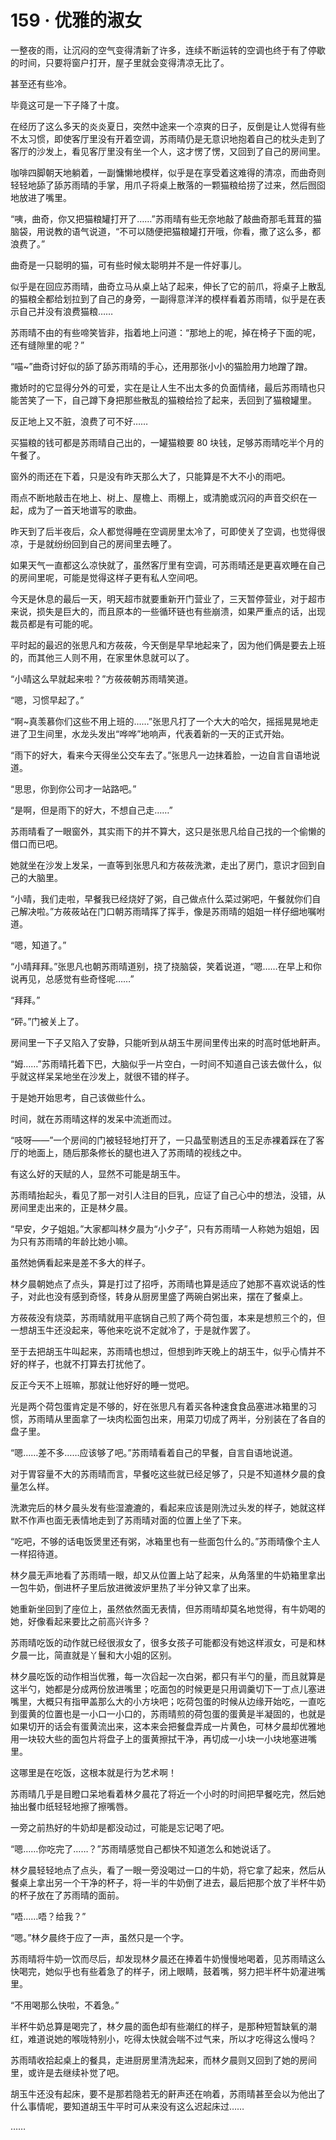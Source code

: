 # 159 · 优雅的淑女

一整夜的雨，让沉闷的空气变得清新了许多，连续不断运转的空调也终于有了停歇的时间，只要将窗户打开，屋子里就会变得清凉无比了。

甚至还有些冷。

毕竟这可是一下子降了十度。

在经历了这么多天的炎炎夏日，突然中途来一个凉爽的日子，反倒是让人觉得有些不太习惯，即使客厅里没有开着空调，苏雨晴仍是无意识地抱着自己的枕头走到了客厅的沙发上，看见客厅里没有坐一个人，这才愣了愣，又回到了自己的房间里。

咖啡四脚朝天地躺着，一副慵懒地模样，似乎是在享受着这难得的清凉，而曲奇则轻轻地舔了舔苏雨晴的手掌，用爪子将桌上散落的一颗猫粮给捞了过来，然后囫囵地放进了嘴里。

“咦，曲奇，你又把猫粮罐打开了……”苏雨晴有些无奈地敲了敲曲奇那毛茸茸的猫脑袋，用说教的语气说道，“不可以随便把猫粮罐打开哦，你看，撒了这么多，都浪费了。”

曲奇是一只聪明的猫，可有些时候太聪明并不是一件好事儿。

似乎是在回应苏雨晴，曲奇立马从桌上站了起来，伸长了它的前爪，将桌子上散乱的猫粮全都给划拉到了自己的身旁，一副得意洋洋的模样看着苏雨晴，似乎是在表示自己并没有浪费猫粮……

苏雨晴不由的有些啼笑皆非，指着地上问道：“那地上的呢，掉在椅子下面的呢，还有缝隙里的呢？”

“喵\~”曲奇讨好似的舔了舔苏雨晴的手心，还用那张小小的猫脸用力地蹭了蹭。

撒娇时的它显得分外的可爱，实在是让人生不出太多的负面情绪，最后苏雨晴也只能苦笑了一下，自己蹲下身把那些散乱的猫粮给捡了起来，丢回到了猫粮罐里。

反正地上又不脏，浪费了可不好……

买猫粮的钱可都是苏雨晴自己出的，一罐猫粮要 80 块钱，足够苏雨晴吃半个月的午餐了。

窗外的雨还在下着，只是没有昨天那么大了，只能算是不大不小的雨吧。

雨点不断地敲击在地上、树上、屋檐上、雨棚上，或清脆或沉闷的声音交织在一起，成为了一首天地谱写的歌曲。

昨天到了后半夜后，众人都觉得睡在空调房里太冷了，可即使关了空调，也觉得很凉，于是就纷纷回到自己的房间里去睡了。

如果天气一直都这么凉快就了，虽然客厅里有空调，可苏雨晴还是更喜欢睡在自己的房间里呢，可能是觉得这样子更有私人空间吧。

今天是休息的最后一天，明天超市就要重新开门营业了，三天暂停营业，对于超市来说，损失是巨大的，而且原本的一些循环链也有些崩溃，如果严重点的话，出现裁员都是有可能的呢。

平时起的最迟的张思凡和方莜莜，今天倒是早早地起来了，因为他们俩是要去上班的，而其他三人则不用，在家里休息就可以了。

“小晴这么早就起来啦？”方莜莜朝苏雨晴笑道。

“嗯，习惯早起了。”

“啊\~真羡慕你们这些不用上班的……”张思凡打了一个大大的哈欠，摇摇晃晃地走进了卫生间里，水龙头发出“哗哗”地响声，代表着新的一天的正式开始。

“雨下的好大，看来今天得坐公交车去了。”张思凡一边抹着脸，一边自言自语地说道。

“思思，你到你公司才一站路吧。”

“是啊，但是雨下的好大，不想自己走……”

苏雨晴看了一眼窗外，其实雨下的并不算大，这只是张思凡给自己找的一个偷懒的借口而已吧。

她就坐在沙发上发呆，一直等到张思凡和方莜莜洗漱，走出了房门，意识才回到自己的大脑里。

“小晴，我们走啦，早餐我已经烧好了粥，自己做点什么菜过粥吧，午餐就你们自己解决啦。”方莜莜站在门口朝苏雨晴挥了挥手，像是苏雨晴的姐姐一样仔细地嘱咐道。

“嗯，知道了。”

“小晴拜拜。”张思凡也朝苏雨晴道别，挠了挠脑袋，笑着说道，“嗯……在早上和你说再见，总感觉有些奇怪呢……”

“拜拜。”

“砰。”门被关上了。

房间里一下子又陷入了安静，只能听到从胡玉牛房间里传出来的时高时低地鼾声。

“姆……”苏雨晴托着下巴，大脑似乎一片空白，一时间不知道自己该去做什么，似乎就这样呆呆地坐在沙发上，就很不错的样子。

于是她开始思考，自己该做些什么。

时间，就在苏雨晴这样的发呆中流逝而过。

“吱呀——”一个房间的门被轻轻地打开了，一只晶莹剔透且的玉足赤裸着踩在了客厅的地面上，随后那条修长的腿也进入了苏雨晴的视线之中。

有这么好的天赋的人，显然不可能是胡玉牛。

苏雨晴抬起头，看见了那一对引人注目的巨乳，应证了自己心中的想法，没错，从房间里走出来的，正是林夕晨。

“早安，夕子姐姐。”大家都叫林夕晨为“小夕子”，只有苏雨晴一人称她为姐姐，因为只有苏雨晴的年龄比她小嘛。

虽然她俩看起来是差不多大的样子。

林夕晨朝她点了点头，算是打过了招呼，苏雨晴也算是适应了她那不喜欢说话的性子，对此也没有感到奇怪，转身从厨房里盛了两碗白粥出来，摆在了餐桌上。

方莜莜没有烧菜，苏雨晴就用平底锅自己煎了两个荷包蛋，本来是想煎三个的，但一想胡玉牛还没起来，等他来吃说不定就冷了，于是就作罢了。

至于去把胡玉牛叫起来，苏雨晴也想过，但想到昨天晚上的胡玉牛，似乎心情并不好的样子，也就不打算去打扰他了。

反正今天不上班嘛，那就让他好好的睡一觉吧。

光是两个荷包蛋肯定是不够的，好在张思凡有着买各种速食食品塞进冰箱里的习惯，苏雨晴从里面拿了一块肉松面包出来，用菜刀切成了两半，分别装在了各自的盘子里。

“嗯……差不多……应该够了吧。”苏雨晴看着自己的早餐，自言自语地说道。

对于胃容量不大的苏雨晴而言，早餐吃这些就已经足够了，只是不知道林夕晨的食量怎么样。

洗漱完后的林夕晨头发有些湿漉漉的，看起来应该是刚洗过头发的样子，她就这样默不作声也面无表情地走到了苏雨晴对面的位置上坐了下来。

“吃吧，不够的话电饭煲里还有粥，冰箱里也有一些面包什么的。”苏雨晴像个主人一样招待道。

林夕晨无声地看了苏雨晴一眼，却又从位置上站了起来，从角落里的牛奶箱里拿出一包牛奶，倒进杯子里后放进微波炉里热了半分钟又拿了出来。

她重新坐回到了座位上，虽然依然面无表情，但苏雨晴却莫名地觉得，有牛奶喝的她，好像看起来要比之前高兴许多？

苏雨晴吃饭的动作就已经很淑女了，很多女孩子可能都没有她这样淑女，可是和林夕晨一比，简直就是丫鬟和大小姐的区别。

林夕晨吃饭的动作相当优雅，每一次舀起一次白粥，都只有半勺的量，而且就算是这半勺，她都是分成两份放进嘴里；吃面包的时候更是只用调羹切下一丁点儿塞进嘴里，大概只有指甲盖那么大的小方块吧；吃荷包蛋的时候从边缘开始吃，一直吃到蛋黄的位置也是一小口一小口的，苏雨晴煎的荷包蛋的蛋黄是半凝固的，也就是如果切开的话会有蛋黄流出来，这本来会把餐盘弄成一片黄色，可林夕晨却优雅地用一块较大些的面包片将盘子上的蛋黄擦拭干净，再切成一小块一小块地塞进嘴里。

这哪里是在吃饭，这根本就是行为艺术啊！

苏雨晴几乎是目瞪口呆地看着林夕晨花了将近一个小时的时间把早餐吃完，然后她抽出餐巾纸轻轻地擦了擦嘴唇。

一旁之前热好的牛奶却是都没动过，可能是忘记喝了吧。

“嗯……你吃完了……？”苏雨晴感觉自己都快不知道怎么和她说话了。

林夕晨轻轻地点了点头，看了一眼一旁没喝过一口的牛奶，将它拿了起来，然后从餐桌上拿出另一个干净的杯子，将一半的牛奶倒了进去，最后把那个放了半杯牛奶的杯子放在了苏雨晴的面前。

“唔……唔？给我？”

“嗯。”林夕晨终于应了一声，虽然只是一个字。

苏雨晴将牛奶一饮而尽后，却发现林夕晨还在捧着牛奶慢慢地喝着，见苏雨晴这么快喝完，她似乎也有些着急了的样子，闭上眼睛，鼓着嘴，努力把半杯牛奶灌进嘴里。

“不用喝那么快啦，不着急。”

半杯牛奶总算是喝完了，林夕晨的面色却有些潮红的样子，是那种短暂缺氧的潮红，难道说她的喉咙特别小，吃得太快就会喘不过气来，所以才吃得这么慢吗？

苏雨晴收拾起桌上的餐具，走进厨房里清洗起来，而林夕晨则又回到了她的房间里，或许是去继续补觉了吧。

胡玉牛还没有起床，要不是那若隐若无的鼾声还在响着，苏雨晴甚至会以为他出了什么事情呢，要知道胡玉牛平时可从来没有这么迟起床过……

……
